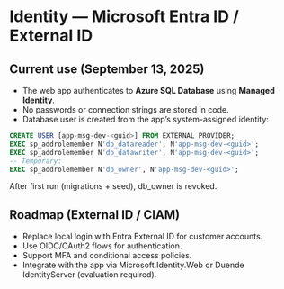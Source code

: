 # Identity — Microsoft Entra ID / External ID

## Current use (September 13, 2025)

- The web app authenticates to **Azure SQL Database** using **Managed Identity**.  
- No passwords or connection strings are stored in code.  
- Database user is created from the app’s system-assigned identity:

```sql
CREATE USER [app-msg-dev-<guid>] FROM EXTERNAL PROVIDER;
EXEC sp_addrolemember N'db_datareader', N'app-msg-dev-<guid>';
EXEC sp_addrolemember N'db_datawriter', N'app-msg-dev-<guid>';
-- Temporary:
EXEC sp_addrolemember N'db_owner', N'app-msg-dev-<guid>';
```
After first run (migrations + seed), db_owner is revoked.

## Roadmap (External ID / CIAM)
- Replace local login with Entra External ID for customer accounts.
- Use OIDC/OAuth2 flows for authentication.
- Support MFA and conditional access policies.
- Integrate with the app via Microsoft.Identity.Web or Duende IdentityServer (evaluation required).
